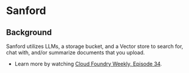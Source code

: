 # Sanford

## Background

Sanford utilizes LLMs, a storage bucket, and a Vector store to search for, chat with, and/or summarize documents that you upload.

* Learn more by watching [Cloud Foundry Weekly, Episode 34](https://www.youtube.com/watch?v=agpvplJcTXc).

